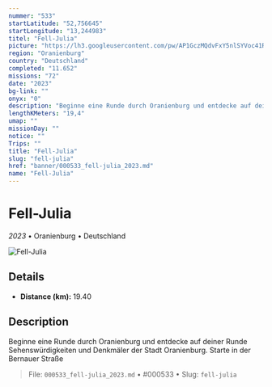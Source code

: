 ```yaml
---
nummer: "533"
startLatitude: "52,756645"
startLongitude: "13,244983"
titel: "Fell-Julia"
picture: "https://lh3.googleusercontent.com/pw/AP1GczMQdvFxY5nlSYVoc41RZ9m9ZMjWbyoDqzMOk-BlKqfo5naGOI6aMLGd2W_FVm5BCeaX2WCR0NomJa02Pp38Fqz7P0zhnSJPko0E-ZdvrYbMPD5MyfFCwLt4FtKmH6hrIetAPt6QfwxmZCm7RZaF0mEeFg"
region: "Oranienburg"
country: "Deutschland"
completed: "11.652"
missions: "72"
date: "2023"
bg-link: ""
onyx: "0"
description: "Beginne eine Runde durch Oranienburg und entdecke auf deiner Runde Sehenswürdigkeiten und Denkmäler der Stadt Oranienburg. Starte in der Bernauer Straße"
lengthKMeters: "19,4"
umap: ""
missionDay: ""
notice: ""
Trips: ""
title: "Fell-Julia"
slug: "fell-julia"
href: "banner/000533_fell-julia_2023.md"
name: "Fell-Julia"
---
```

# Fell-Julia

*2023* • Oranienburg • Deutschland

![Fell-Julia](https://lh3.googleusercontent.com/pw/AP1GczMQdvFxY5nlSYVoc41RZ9m9ZMjWbyoDqzMOk-BlKqfo5naGOI6aMLGd2W_FVm5BCeaX2WCR0NomJa02Pp38Fqz7P0zhnSJPko0E-ZdvrYbMPD5MyfFCwLt4FtKmH6hrIetAPt6QfwxmZCm7RZaF0mEeFg)



## Details
- **Distance (km):** 19.40






## Description
Beginne eine Runde durch Oranienburg und entdecke auf deiner Runde Sehenswürdigkeiten und Denkmäler der Stadt Oranienburg. Starte in der Bernauer Straße




> File: `000533_fell-julia_2023.md` • #000533 • Slug: `fell-julia`

